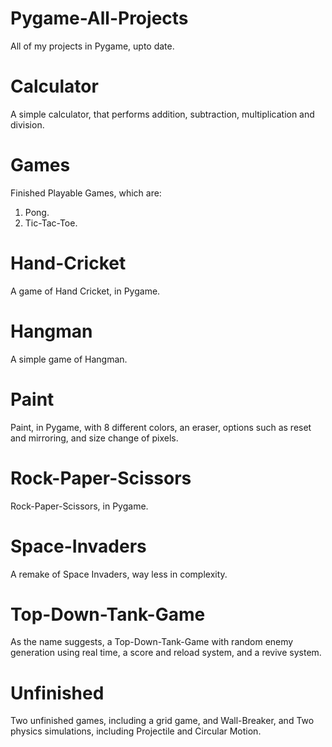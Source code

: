 # Pygame-All-Projects
All of my projects in Pygame, upto date.

# Calculator
A simple calculator, that performs addition, subtraction, multiplication and division.

# Games
Finished Playable Games, which are:

1. Pong.
2. Tic-Tac-Toe.

# Hand-Cricket
A game of Hand Cricket, in Pygame.

# Hangman
A simple game of Hangman.

# Paint
Paint, in Pygame, with 8 different colors, an eraser, options such as reset and mirroring, and size change of pixels.

# Rock-Paper-Scissors
Rock-Paper-Scissors, in Pygame.

# Space-Invaders
A remake of Space Invaders, way less in complexity.

# Top-Down-Tank-Game
As the name suggests, a Top-Down-Tank-Game with random enemy generation using real time, a score and reload system, and a revive system.

# Unfinished
Two unfinished games, including a grid game, and Wall-Breaker, and Two physics simulations, including Projectile and Circular Motion.
